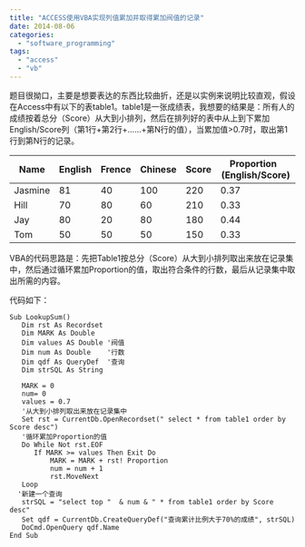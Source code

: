 ```yaml
---
title: "ACCESS使用VBA实现列值累加并取得累加阀值的记录"
date: 2014-08-06
categories: 
  - "software_programming"
tags: 
  - "access"
  - "vb"
---
```


题目很拗口，主要是想要表达的东西比较曲折，还是以实例来说明比较直观，假设在Access中有以下的表table1。table1是一张成绩表，我想要的结果是：所有人的成绩按着总分（Score）从大到小排列，然后在排列好的表中从上到下累加English/Score列（第1行+第2行+……+第N行的值），当累加值>0.7时，取出第1行到第N行的记录。

<!--more-->

| Name | English | Frence | Chinese | Score | Proportion    (English/Score)   |
| --- | --- | --- | --- | --- | --- |
| Jasmine | 81 | 40 | 100 | 220 | 0.37 |
| Hill | 70 | 80 | 60 | 210 | 0.33 |
| Jay | 80 | 20 | 80 | 180 | 0.44 |
| Tom | 50 | 50 | 50 | 150 | 0.33 |

VBA的代码思路是：先把Table1按总分（Score）从大到小排列取出来放在记录集中，然后通过循环累加Proportion的值，取出符合条件的行数，最后从记录集中取出所需的内容。

代码如下：

```
Sub LookupSum()
   Dim rst As Recordset   
   Dim MARK As Double
   Dim values AS Double '阀值
   Dim num As Double    '行数
   Dim qdf As QueryDef  '查询
   Dim strSQL As String
 
   MARK = 0
   num= 0
   values = 0.7
   '从大到小排列取出来放在记录集中
   Set rst = CurrentDb.OpenRecordset(" select * from table1 order by Score desc")
   '循环累加Proportion的值
   Do While Not rst.EOF
      If MARK >= values Then Exit Do
          MARK = MARK + rst! Proportion
          num = num + 1
          rst.MoveNext
   Loop
  '新建一个查询
   strSQL = "select top "  & num & " * from table1 order by Score desc"
   Set qdf = CurrentDb.CreateQueryDef("查询累计比例大于70%的成绩", strSQL)
   DoCmd.OpenQuery qdf.Name
End Sub
```
